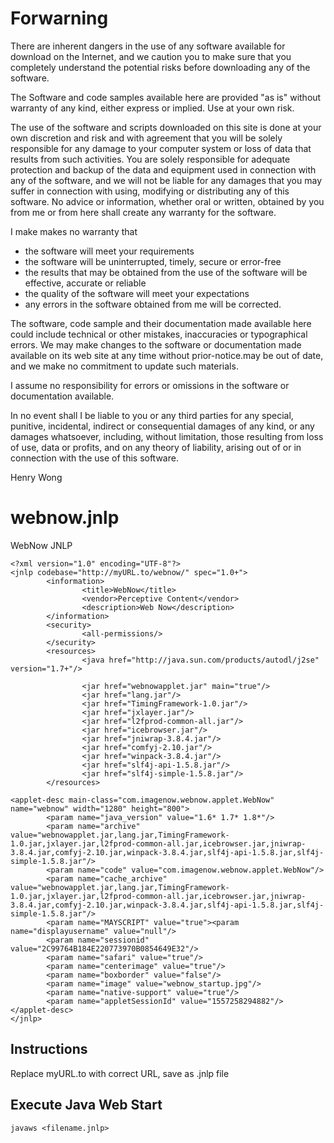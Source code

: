 # Forwarning 
There are inherent dangers in the use of any software available for download on the Internet, and we caution you to make sure that you completely understand the potential risks before downloading any of the software.

The Software and code samples available here are provided "as is" without warranty of any kind, either express or implied. Use at your own risk.

The use of the software and scripts downloaded on this site is done at your own discretion and risk and with agreement that you will be solely responsible for any damage to your computer system or loss of data that results from such activities. You are solely responsible for adequate protection and backup of the data and equipment used in connection with any of the software, and we will not be liable for any damages that you may suffer in connection with using, modifying or distributing any of this software. No advice or information, whether oral or written, obtained by you from me or from here shall create any warranty for the software.

I make makes no warranty that

* the software will meet your requirements
* the software will be uninterrupted, timely, secure or error-free
* the results that may be obtained from the use of the software will be effective, accurate or reliable
* the quality of the software will meet your expectations
* any errors in the software obtained from me will be corrected.

The software, code sample and their documentation made available here could include technical or other mistakes, inaccuracies or typographical errors. We may make changes to the software or documentation made available on its web site at any time without prior-notice.may be out of date, and we make no commitment to update such materials.

I assume no responsibility for errors or omissions in the software or documentation available.

In no event shall I be liable to you or any third parties for any special, punitive, incidental, indirect or consequential damages of any kind, or any damages whatsoever, including, without limitation, those resulting from loss of use, data or profits, and on any theory of liability, arising out of or in connection with the use of this software.

Henry Wong

# webnow.jnlp
WebNow JNLP

```
<?xml version="1.0" encoding="UTF-8"?>
<jnlp codebase="http://myURL.to/webnow/" spec="1.0+">
        <information>
                <title>WebNow</title>
                <vendor>Perceptive Content</vendor>
                <description>Web Now</description>
        </information>
        <security>
                <all-permissions/>
        </security>
        <resources>
                <java href="http://java.sun.com/products/autodl/j2se" version="1.7+"/>

                <jar href="webnowapplet.jar" main="true"/>
                <jar href="lang.jar"/>
                <jar href="TimingFramework-1.0.jar"/>
                <jar href="jxlayer.jar"/>
                <jar href="l2fprod-common-all.jar"/>
                <jar href="icebrowser.jar"/>
                <jar href="jniwrap-3.8.4.jar"/>
                <jar href="comfyj-2.10.jar"/>
                <jar href="winpack-3.8.4.jar"/>
                <jar href="slf4j-api-1.5.8.jar"/>
                <jar href="slf4j-simple-1.5.8.jar"/>
        </resources>

<applet-desc main-class="com.imagenow.webnow.applet.WebNow"  name="webnow" width="1280" height="800">
        <param name="java_version" value="1.6* 1.7* 1.8*"/>
        <param name="archive" value="webnowapplet.jar,lang.jar,TimingFramework-1.0.jar,jxlayer.jar,l2fprod-common-all.jar,icebrowser.jar,jniwrap-3.8.4.jar,comfyj-2.10.jar,winpack-3.8.4.jar,slf4j-api-1.5.8.jar,slf4j-simple-1.5.8.jar"/>
        <param name="code" value="com.imagenow.webnow.applet.WebNow"/>
        <param name="cache_archive" value="webnowapplet.jar,lang.jar,TimingFramework-1.0.jar,jxlayer.jar,l2fprod-common-all.jar,icebrowser.jar,jniwrap-3.8.4.jar,comfyj-2.10.jar,winpack-3.8.4.jar,slf4j-api-1.5.8.jar,slf4j-simple-1.5.8.jar"/>
        <param name="MAYSCRIPT" value="true"><param name="displayusername" value="null"/>
        <param name="sessionid" value="2C99764B184E220773970B0854649E32"/>
        <param name="safari" value="true"/>
        <param name="centerimage" value="true"/>
        <param name="boxborder" value="false"/>
        <param name="image" value="webnow_startup.jpg"/>
        <param name="native-support" value="true"/>
        <param name="appletSessionId" value="1557258294882"/>
</applet-desc>
</jnlp>
```

## Instructions
Replace myURL.to with correct URL, save as .jnlp file

## Execute Java Web Start
```
javaws <filename.jnlp>
```
